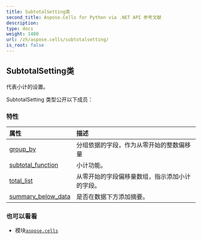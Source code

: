 ```yaml
---
title: SubtotalSetting类
second_title: Aspose.Cells for Python via .NET API 参考文献
description:
type: docs
weight: 1480
url: /zh/aspose.cells/subtotalsetting/
is_root: false
---
```

## SubtotalSetting类
代表小计的设置。



SubtotalSetting 类型公开以下成员：

### 特性
|属性|描述|
| :- | :- |
| [group_by](/cells/python-net/zh/aspose.cells/subtotalsetting/group_by) |分组依据的字段，作为从零开始的整数偏移量|
| [subtotal_function](/cells/python-net/zh/aspose.cells/subtotalsetting/subtotal_function) |小计功能。|
| [total_list](/cells/python-net/zh/aspose.cells/subtotalsetting/total_list) |从零开始的字段偏移量数组，指示添加小计的字段。|
| [summary_below_data](/cells/python-net/zh/aspose.cells/subtotalsetting/summary_below_data) |是否在数据下方添加摘要。|



### 也可以看看
* 模块[`aspose.cells`](..)
